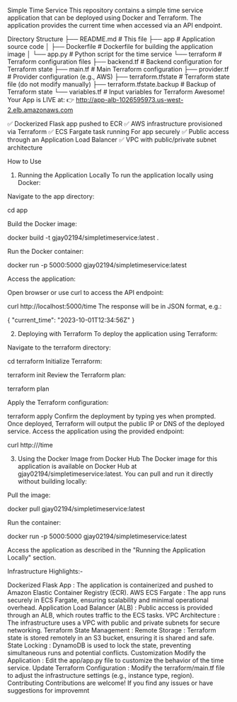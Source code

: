 Simple Time Service
This repository contains a simple time service application that can be deployed using Docker and Terraform. The application provides the current time when accessed via an API endpoint.

Directory Structure
├── README.md                  # This file
├── app                        # Application source code
│   ├── Dockerfile             # Dockerfile for building the application image
│   └── app.py                 # Python script for the time service
└── terraform                  # Terraform configuration files
    ├── backend.tf             # Backend configuration for Terraform state
    ├── main.tf                # Main Terraform configuration
    ├── provider.tf            # Provider configuration (e.g., AWS)
    ├── terraform.tfstate      # Terraform state file (do not modify manually)
    ├── terraform.tfstate.backup # Backup of Terraform state
    └── variables.tf           # Input variables for Terraform
Awesome! Your App is LIVE at:
👉 http://app-alb-1026595973.us-west-2.elb.amazonaws.com


✅ Dockerized Flask app pushed to ECR
✅ AWS infrastructure provisioned via Terraform
✅ ECS Fargate task running For app securely
✅ Public access through an Application Load Balancer
✅ VPC with public/private subnet architecture

How to Use
1. Running the Application Locally
To run the application locally using Docker:

Navigate to the app directory:

cd app

Build the Docker image:


docker build -t gjay02194/simpletimeservice:latest .

Run the Docker container:

docker run -p 5000:5000 gjay02194/simpletimeservice:latest

Access the application:

Open  browser or use curl to access the API endpoint:

curl http://localhost:5000/time
The response will be in JSON format, e.g.:

{
    "current_time": "2023-10-01T12:34:56Z"
}

2. Deploying with Terraform
To deploy the application using Terraform:

Navigate to the terraform directory:

cd terraform
Initialize Terraform:

terraform init
Review the Terraform plan:

terraform plan

Apply the Terraform configuration:

terraform apply
Confirm the deployment by typing yes when prompted.
Once deployed, Terraform will output the public IP or DNS of the deployed service. Access the application using the provided endpoint:

curl http://<public-ip-or-dns>/time

3. Using the Docker Image from Docker Hub
The Docker image for this application is available on Docker Hub at gjay02194/simpletimeservice:latest. You can pull and run it directly without building locally:

Pull the image:

docker pull gjay02194/simpletimeservice:latest

Run the container:

docker run -p 5000:5000 gjay02194/simpletimeservice:latest

Access the application as described in the "Running the Application Locally" section.

Infrastructure Highlights:- 

Dockerized Flask App : The application is containerized and pushed to Amazon Elastic Container Registry (ECR).
AWS ECS Fargate : The app runs securely in ECS Fargate, ensuring scalability and minimal operational overhead.
Application Load Balancer (ALB) : Public access is provided through an ALB, which routes traffic to the ECS tasks.
VPC Architecture : The infrastructure uses a VPC with public and private subnets for secure networking.
Terraform State Management :
Remote Storage : Terraform state is stored remotely in an S3 bucket, ensuring it is shared and safe.
State Locking : DynamoDB is used to lock the state, preventing simultaneous runs and potential conflicts.
Customization
Modify the Application : Edit the app/app.py file to customize the behavior of the time service.
Update Terraform Configuration : Modify the terraform/main.tf file to adjust the infrastructure settings (e.g., instance type, region).
Contributing
Contributions are welcome! If you find any issues or have suggestions for improvemnt 
